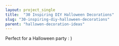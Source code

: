 ```yaml
---
layout: project_single
title:  "30 Inspiring DIY Halloween Decorations"
slug: "30-inspiring-diy-halloween-decorations"
parent: "hallowen-decoration-ideas"
---
```

Perfect for a Halloween party :  )
